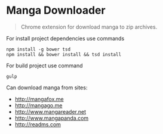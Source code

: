 # Manga Downloader
> Chrome extension for download manga to zip archives.

For install project dependencies use commands
```shell
npm install -g bower tsd
npm install && bower install && tsd install
```

For build project use command
```shell
gulp
```

Can download manga from sites:
* http://mangafox.me
* http://mangago.me
* http://www.mangareader.net
* http://www.mangapanda.com
* http://readms.com
